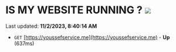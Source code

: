 # IS MY WEBSITE RUNNING ? [![](https://img.shields.io/static/v1?label=Sponsor&message=%E2%9D%A4&logo=GitHub&color=%23fe8e86)](https://github.com/sponsors/<username>)

Last updated: **11/2/2023, 8:40:14 AM**

- `GET` [https://youssefservice.me](https://youssefservice.me) - **Up** (637ms)
